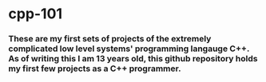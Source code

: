 # cpp-101
### These are my first sets of projects of the extremely complicated low level systems' programming langauge C++. As of writing this I am 13 years old, this github repository holds my first few projects as a C++ programmer. 
